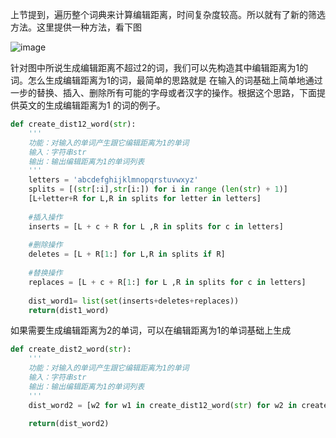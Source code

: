 上节提到，遍历整个词典来计算编辑距离，时间复杂度较高。所以就有了新的筛选方法。这里提供一种方法，看下图

![image](https://github.com/XueRenJing/Python-NLP-LEARNING/raw/master/pictures/编辑距离不超过2.png)

针对图中所说生成编辑距离不超过2的词，我们可以先构造其中编辑距离为1的词。怎么生成编辑距离为1的词，最简单的思路就是
在输入的词基础上简单地通过一步的替换、插入、删除所有可能的字母或者汉字的操作。根据这个思路，下面提供英文的生成编辑距离为1
的词的例子。

```python
def create_dist12_word(str):
    '''
    功能：对输入的单词产生跟它编辑距离为1的单词
    输入：字符串str
    输出：输出编辑距离为1的单词列表
    '''
    letters = 'abcdefghijklmnopqrstuvwxyz'
    splits = [(str[:i],str[i:]) for i in range (len(str) + 1)] 
    [L+letter+R for L,R in splits for letter in letters]
    
    #插入操作
    inserts = [L + c + R for L ,R in splits for c in letters]  
    
    #删除操作
    deletes = [L + R[1:] for L,R in splits if R]  
    
    #替换操作
    replaces = [L + c + R[1:] for L ,R in splits for c in letters] 
    
    dist_word1= list(set(inserts+deletes+replaces))
    return(dist1_word)
```

如果需要生成编辑距离为2的单词，可以在编辑距离为1的单词基础上生成

```python
def create_dist2_word(str):
    '''
    功能：对输入的单词产生跟它编辑距离为1的单词
    输入：字符串str
    输出：输出编辑距离为1的单词列表
    '''
    dist_word2 = [w2 for w1 in create_dist12_word(str) for w2 in create_dist12_word(w1)]
    
    return(dist_word2)
```




